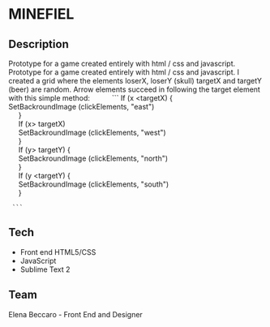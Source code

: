 # MINEFIEL
 ## Description
Prototype for a game created entirely with html / css and javascript.
Prototype for a game created entirely with html / css and javascript.
I created a grid where the elements loserX, loserY (skull) targetX and targetY (beer) are random.
Arrow elements succeed in following the target element with this simple method:
     
    ```
     If (x <targetX) { <br/>
     SetBackroundImage (clickElements, "east") <br/>
     } <br/>
     If (x> targetX) <br/>
     SetBackroundImage (clickElements, "west") <br/>
     } <br/>
     If (y> targetY) { <br/>
     SetBackroundImage (clickElements, "north") <br/>
     } <br/>
     If (y <targetY) { <br/>
     SetBackroundImage (clickElements, "south") <br/>
     } <br/>

     ```
  
 
 ## Tech
  
  * Front end HTML5/CSS
  * JavaScript
  * Sublime Text 2
  
  
 
 ## Team
  Elena Beccaro - Front End and Designer
